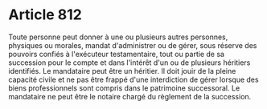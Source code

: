 # Article 812

Toute personne peut donner à une ou plusieurs autres personnes, physiques ou morales, mandat d'administrer ou de gérer, sous réserve des pouvoirs confiés à l'exécuteur testamentaire, tout ou partie de sa succession pour le compte et dans l'intérêt d'un ou de plusieurs héritiers identifiés.   Le mandataire peut être un héritier.   Il doit jouir de la pleine capacité civile et ne pas être frappé d'une interdiction de gérer lorsque des biens professionnels sont compris dans le patrimoine successoral.   Le mandataire ne peut être le notaire chargé du règlement de la succession.